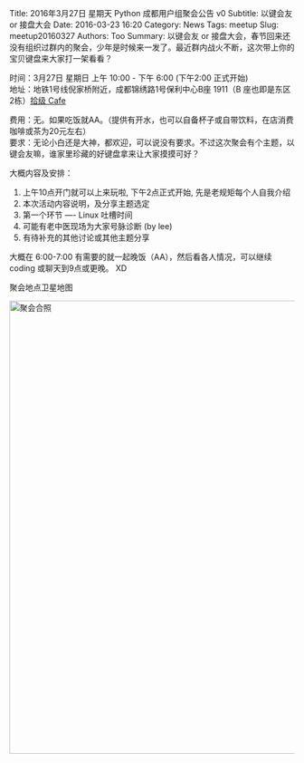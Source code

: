 Title: 2016年3月27日 星期天 Python 成都用户组聚会公告 v0
Subtitle: 以键会友 or 接盘大会
Date: 2016-03-23 16:20
Category: News
Tags: meetup
Slug: meetup20160327
Authors: Too
Summary: 以键会友 or 接盘大会，春节回来还没有组织过群内的聚会，少年是时候来一发了。最近群内战火不断，这次带上你的宝贝键盘来大家打一架看看？ 

时间：3月27日 星期日 上午 10:00 - 下午 6:00 (下午2:00 正式开始)     
地址：地铁1号线倪家桥附近，成都锦绣路1号保利中心B座 1911（B 座也即是东区2栋）[拾级 Cafe][1]

费用：无。如果吃饭就AA。（提供有开水，也可以自备杯子或自带饮料，在店消费咖啡或茶为20元左右）      
要求：无论小白还是大神，都欢迎，可以说没有要求。不过这次聚会有个主题，以键会友嘛，谁家里珍藏的好键盘拿来让大家摸摸可好？  

大概内容及安排：  
1. 上午10点开门就可以上来玩啦, 下午2点正式开始, 先是老规矩每个人自我介绍  
2. 本次活动内容说明，及分享主题选定  
3. 第一个环节 —- Linux 吐槽时间  
4. 可能有老中医现场为大家号脉诊断 (by lee)  
5. 有待补充的其他讨论或其他主题分享

大概在 6:00-7:00 有需要的就一起晚饭（AA），然后看各人情况，可以继续 coding 或聊天到9点或更晚。 XD

聚会地点卫星地图  
<div class=text-center><img src=/img/10f_map.png width=800 alt=聚会合照></div>

[1]:	http://www.dianping.com/shop/57939072